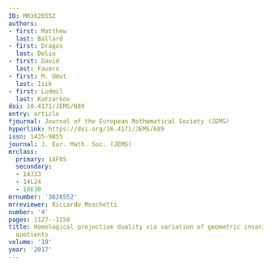 ```yaml
---
ID: MR3626552
authors:
- first: Matthew
  last: Ballard
- first: Dragos
  last: Deliu
- first: David
  last: Favero
- first: M. Umut
  last: Isik
- first: Ludmil
  last: Katzarkov
doi: 10.4171/JEMS/689
entry: article
fjournal: Journal of the European Mathematical Society (JEMS)
hyperlink: https://doi.org/10.4171/JEMS/689
issn: 1435-9855
journal: J. Eur. Math. Soc. (JEMS)
mrclass:
  primary: 14F05
  secondary:
  - 14J33
  - 14L24
  - 18E30
mrnumber: '3626552'
mrreviewer: Riccardo Moschetti
number: '4'
pages: 1127--1158
title: Homological projective duality via variation of geometric invariant theory
  quotients
volume: '19'
year: '2017'
---
```

